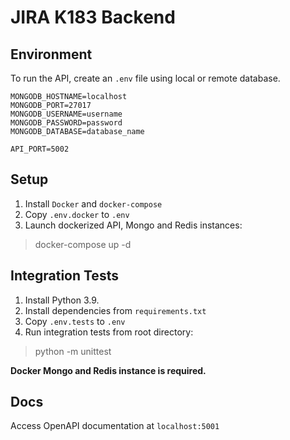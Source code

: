 # JIRA K183 Backend

## Environment

To run the API, create an `.env` file using local or remote database.

    MONGODB_HOSTNAME=localhost
    MONGODB_PORT=27017
    MONGODB_USERNAME=username
    MONGODB_PASSWORD=password
    MONGODB_DATABASE=database_name
    
    API_PORT=5002

## Setup

1. Install `Docker` and `docker-compose`
2. Copy `.env.docker` to `.env`
3. Launch dockerized API, Mongo and Redis instances:
> docker-compose up -d

## Integration Tests
1. Install Python 3.9.
2. Install dependencies from `requirements.txt`
3. Copy `.env.tests` to `.env`
4. Run integration tests from root directory:
> python -m unittest

**Docker Mongo and Redis instance is required.**

## Docs
Access OpenAPI documentation at `localhost:5001`

